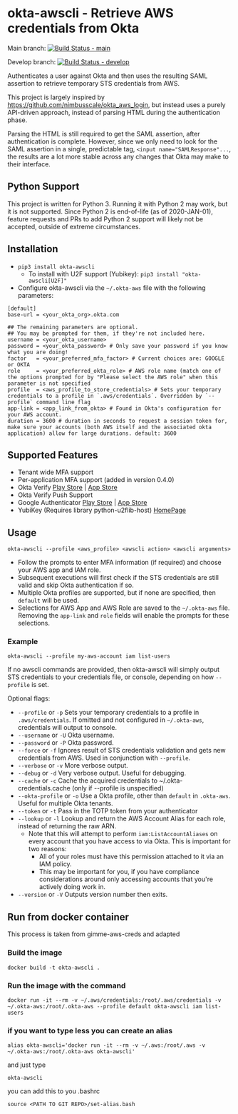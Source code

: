 # okta-awscli - Retrieve AWS credentials from Okta

Main branch: [![Build Status - main](https://travis-ci.org/jmhale/okta-awscli.svg?branch=main)](https://travis-ci.org/jmhale/okta-awscli)

Develop branch: [![Build Status - develop](https://travis-ci.org/jmhale/okta-awscli.svg?branch=develop)](https://travis-ci.org/jmhale/okta-awscli)

Authenticates a user against Okta and then uses the resulting SAML assertion to retrieve temporary STS credentials from AWS.

This project is largely inspired by https://github.com/nimbusscale/okta_aws_login, but instead uses a purely API-driven approach, instead of parsing HTML during the authentication phase.

Parsing the HTML is still required to get the SAML assertion, after authentication is complete. However, since we only need to look for the SAML assertion in a single, predictable tag, `<input name="SAMLResponse"...`, the results are a lot more stable across any changes that Okta may make to their interface.

## Python Support
This project is written for Python 3. Running it with Python 2 may work, but it is not supported. Since Python 2 is end-of-life (as of 2020-JAN-01), feature requests and PRs to add Python 2 support will likely not be accepted, outside of extreme circumstances.

## Installation

- `pip3 install okta-awscli`
  - To install with U2F support (Yubikey): `pip3 install "okta-awscli[U2F]"`
- Configure okta-awscli via the `~/.okta-aws` file with the following parameters:

```
[default]
base-url = <your_okta_org>.okta.com

## The remaining parameters are optional.
## You may be prompted for them, if they're not included here.
username = <your_okta_username>
password = <your_okta_password> # Only save your password if you know what you are doing!
factor   = <your_preferred_mfa_factor> # Current choices are: GOOGLE or OKTA
role     = <your_preferred_okta_role> # AWS role name (match one of the options prompted for by "Please select the AWS role" when this parameter is not specified
profile  = <aws_profile_to_store_credentials> # Sets your temporary credentials to a profile in `.aws/credentials`. Overridden by `--profile` command line flag
app-link = <app_link_from_okta> # Found in Okta's configuration for your AWS account.
duration = 3600 # duration in seconds to request a session token for, make sure your accounts (both AWS itself and the associated okta application) allow for large durations. default: 3600
```

## Supported Features

- Tenant wide MFA support
- Per-application MFA support (added in version 0.4.0)
- Okta Verify [Play Store](https://play.google.com/store/apps/details?id=com.okta.android.auth) | [App Store](https://itunes.apple.com/us/app/okta-verify/id490179405)
- Okta Verify Push Support
- Google Authenticator [Play Store](https://play.google.com/store/apps/details?id=com.google.android.apps.authenticator2) | [App Store](https://itunes.apple.com/us/app/google-authenticator/id388497605)
- YubiKey (Requires library python-u2flib-host)  [HomePage](https://www.yubico.com/)

## Usage

`okta-awscli --profile <aws_profile> <awscli action> <awscli arguments>`
- Follow the prompts to enter MFA information (if required) and choose your AWS app and IAM role.
- Subsequent executions will first check if the STS credentials are still valid and skip Okta authentication if so.
- Multiple Okta profiles are supported, but if none are specified, then `default` will be used.
- Selections for AWS App and AWS Role are saved to the `~/.okta-aws` file. Removing the `app-link` and `role` fields will enable the prompts for these selections.

### Example

`okta-awscli --profile my-aws-account iam list-users`

If no awscli commands are provided, then okta-awscli will simply output STS credentials to your credentials file, or console, depending on how `--profile` is set.

Optional flags:
- `--profile` or `-p` Sets your temporary credentials to a profile in `.aws/credentials`. If omitted and not configured in `~/.okta-aws`, credentials will output to console.
- `--username` or `-U` Okta username.
- `--password` or `-P` Okta password.
- `--force` or `-f` Ignores result of STS credentials validation and gets new credentials from AWS. Used in conjunction with `--profile`.
- `--verbose` or `-v` More verbose output.
- `--debug` or `-d` Very verbose output. Useful for debugging.
- `--cache` or `-c` Cache the acquired credentials to ~/.okta-credentials.cache (only if --profile is unspecified)
- `--okta-profile` or `-o` Use a Okta profile, other than `default` in `.okta-aws`. Useful for multiple Okta tenants.
- `--token` or `-t` Pass in the TOTP token from your authenticator
- `--lookup` or `-l` Lookup and return the AWS Account Alias for each role, instead of returning the raw ARN. 
  - Note that this will attempt to perform `iam:ListAccountAliases` on every account that you have access to via Okta. This is important for two reasons:
    - All of your roles must have this permission attached to it via an IAM policy.
    - This may be important for you, if you have compliance considerations around only accessing accounts that you're actively doing work in.
- `--version` or `-V` Outputs version number then exits.

## Run from docker container
This process is taken from gimme-aws-creds and adapted

### Build the image 
```
docker build -t okta-awscli .

```
### Run the image with the command

```
docker run -it --rm -v ~/.aws/credentials:/root/.aws/credentials -v ~/.okta-aws:/root/.okta-aws --profile default okta-awscli iam list-users
```

### if you want to type less you can create an alias

```
alias okta-awscli='docker run -it --rm -v ~/.aws:/root/.aws -v ~/.okta-aws:/root/.okta-aws okta-awscli'
```

and just type 
```
okta-awscli
```

you can add this to you .bashrc 
```
source <PATH TO GIT REPO>/set-alias.bash
```
